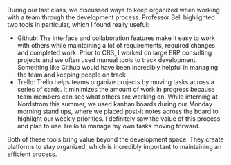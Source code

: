 During our last class, we discussed ways to keep organized when working with a team through the development process. Professor Bell highlighted two tools in particular, which I found really useful:

-	Github: The interface and collaboration features make it easy to work with others while maintaining a lot of requirements, required changes and completed work. Prior to CBS, I worked on large ERP consulting projects and we often used manual tools to track development. Something like Github would have been incredibly helpful in managing the team and keeping people on track
-	Trello: Trello helps teams organize projects by moving tasks across a series of cards. It minimizes the amount of work in progress because team members can see what others are working on. While interning at Nordstrom this summer, we used kanban boards during our Monday morning stand ups, where we placed post-it notes across the board to highlight our weekly priorities. I definitely saw the value of this process and plan to use Trello to manage my own tasks moving forward.

Both of these tools bring value beyond the development space. They create platforms to stay organized, which is incredibly important to maintaining an efficient process.
